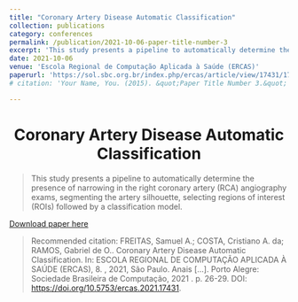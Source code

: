 ```yaml
---
title: "Coronary Artery Disease Automatic Classification"
collection: publications
category: conferences
permalink: /publication/2021-10-06-paper-title-number-3
excerpt: 'This study presents a pipeline to automatically determine the presence of narrowing in the right coronary artery (RCA).'
date: 2021-10-06
venue: 'Escola Regional de Computação Aplicada à Saúde (ERCAS)'
paperurl: 'https://sol.sbc.org.br/index.php/ercas/article/view/17431/17267'
# citation: 'Your Name, You. (2015). &quot;Paper Title Number 3.&quot; <i>Journal 1</i>. 1(3).'

---
```


<h1 align="center">
  <a>Coronary Artery Disease Automatic Classification</a>
  <br/> 
</h1>

> This study presents a pipeline to automatically determine the presence of narrowing in the right coronary artery (RCA) angiography exams, segmenting the artery silhouette, selecting regions of interest (ROIs) followed by a classification model.

[Download paper here](https://sol.sbc.org.br/index.php/ercas/article/view/17431/17267)

> Recommended citation: FREITAS, Samuel A.; COSTA, Cristiano A. da; RAMOS, Gabriel de O.. Coronary Artery Disease Automatic Classification. In: ESCOLA REGIONAL DE COMPUTAÇÃO APLICADA À SAÚDE (ERCAS), 8. , 2021, São Paulo. Anais [...]. Porto Alegre: Sociedade Brasileira de Computação, 2021 . p. 26-29. DOI: https://doi.org/10.5753/ercas.2021.17431.